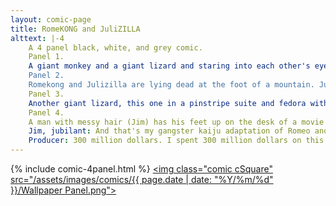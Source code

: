 ```yaml
---
layout: comic-page
title: RomeKONG and JuliZILLA
alttext: |-4 
    A 4 panel black, white, and grey comic.
    Panel 1.
    A giant monkey and a giant lizard and staring into each other's eyes. Their hands touch. The monkey is dressed like a 50s greaser and the lizard has long hair and is wearing a dress. Narrator: "The Kongs and the Zillas were at war! Romekong and Julizilla met in battle, and fell in love.
    Panel 2.
    Romekong and Julizilla are lying dead at the foot of a mountain. Julizilla has been stabbed and Romekong has drunken poison. The the background Mothra, dressed as a priest, is saying "As beans." Narrator: The moth priest married them in secret and they tried to flee. But both died in a tragic misunderstanding.
    Panel 3.
    Another giant lizard, this one in a pinstripe suite and fedora with a cigar in it's mouth, is hugging another giant monkey, this one with an eye patch, scar, and leather jacket with "KONG" written above some bananas on the back. Both look distraught. Behind them, a city burns. Narrator: "Their parents RAGED! Before reconciling over their shared grief."
    Panel 4.
    A man with messy hair (Jim) has his feet up on the desk of a movie producer. He's leaning back in his chair gesturing excitedly. The producer has their head on their desk looking distraught.
    Jim, jubilant: And that's my gangster kaiju adaptation of Romeo and Juliet.
    Producer: 300 million dollars. I spent 300 million dollars on this. What have I been doing with my life?
---
```

{% include comic-4panel.html %}
<a href="https://www.patreon.com/posts/bonus-wallpapers-112465469?utm_medium=clipboard_copy&utm_source=copyLink&utm_campaign=postshare_creator&utm_content=join_link"><img class="comic cSquare" src="/assets/images/comics/{{ page.date | date: "%Y/%m/%d" }}/Wallpaper Panel.png"></a>